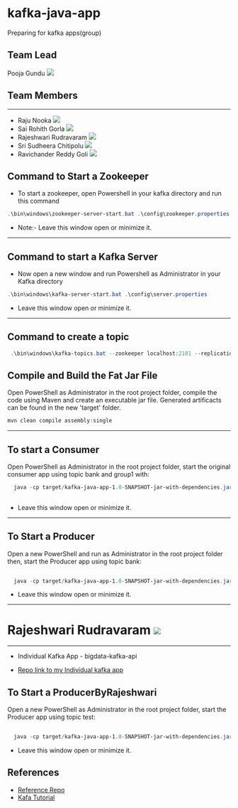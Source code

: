 # kafka-java-app
Preparing for kafka apps(group)

## Team Lead
Pooja Gundu [![](https://img.shields.io/badge/Github-GUNDUPOOJA)](https://github.com/GUNDUPOOJA)

## Team Members
-----------------------------------------------------
- Raju Nooka [![](https://img.shields.io/badge/Github-nrajubn)](https://github.com/nrajubn)
- Sai Rohith Gorla [![](https://img.shields.io/badge/Github-SaiGorla)](https://github.com/SaiGorla)
- Rajeshwari Rudravaram [![](https://img.shields.io/badge/Github-Rajeshwari-Rudra)](https://github.com/Rajeshwari-Rudra)
- Sri Sudheera Chitipolu [![](https://img.shields.io/badge/Github-Sudheera96-orange)](https://github.com/sudheera96)
- Ravichander Reddy Goli [![](https://img.shields.io/badge/Github-Ravichanderreddy-goli)](https://github.com/Ravichanderreddy-goli)

## Command to Start a Zookeeper
- To start a zookeeper, open Powershell in your kafka directory and run this command

```Powershell
.\bin\windows\zookeeper-server-start.bat .\config\zookeeper.properties
```
- Note:- Leave this window open or minimize it.
----------------------------------------
## Command to start a Kafka Server
* Now open a new window and run Powershell as Administrator in your Kafka directory


```Powershell
.\bin\windows\kafka-server-start.bat .\config\server.properties
```
- Leave this window open or minimize it.
---------------------------------------------------------------
## Command to create a topic


```PowerShell
 .\bin\windows\kafka-topics.bat --zookeeper localhost:2181 --replication-factor 1 --partitions 1 --create --topic bank
```

## Compile and Build the Fat Jar File

Open PowerShell as Administrator in the root project folder, compile the code using Maven and create an executable jar file. Generated artificacts can be found in the new 'target' folder.

```PowerShell
mvn clean compile assembly:single
```
------------------------
## To start a Consumer

Open PowerShell as Administrator in the root project folder, start the original consumer app using topic bank and group1 with:

```PowerShell
  java -cp target/kafka-java-app-1.0-SNAPSHOT-jar-with-dependencies.jar edu.nwmissouri.bigdatasec2.group5.Consumer bank group1
 
```
- Leave this window open or minimize it.
-----------------------------
## To Start a Producer

Open a new PowerShell and run as Administrator in the root project folder then, start the Producer app using topic bank:

```PowerShell
 
  java -cp target/kafka-java-app-1.0-SNAPSHOT-jar-with-dependencies.jar edu.nwmissouri.bigdatasec2.group5.ProducerSentence bank
```
- Leave this window open or minimize it.
--------------------------------------------
# Rajeshwari Rudravaram [![](https://img.shields.io/badge/Github-Rajeshwari-Rudra)](https://github.com/Rajeshwari-Rudra)
----------------------------------------
* Individual Kafka App - bigdata-kafka-api
- [Repo link to my Individual kafka app](https://github.com/Rajeshwari-Rudra/bigdata-kafka-api)

## To Start a ProducerByRajeshwari

Open a new PowerShell as Administrator in the root project folder, start the Producer app using topic test:

```PowerShell
 
  java -cp target/kafka-java-app-1.0-SNAPSHOT-jar-with-dependencies.jar edu.nwmissouri.bigdatasec2.group5.ProducerByRajeshwari bank
```
- Leave this window open or minimize it.



## References

- [Reference Repo](https://github.com/denisecase/kafka-api)
- [Kafa Tutorial](http://cloudurable.com/blog/kafka-tutorial-kafka-producer/index.html)


